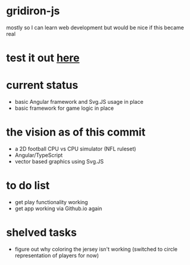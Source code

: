 # gridiron-js
mostly so I can learn web development but would be nice if this became real

# test it out [here](https://elijah9.github.io/gridiron-js/html/index.html)

# current status
* basic Angular framework and Svg.JS usage in place
* basic framework for game logic in place

# the vision as of this commit
* a 2D football CPU vs CPU simulator (NFL ruleset)
* Angular/TypeScript
* vector based graphics using Svg.JS

# to do list
* get play functionality working
* get app working via Github.io again

# shelved tasks
* figure out why coloring the jersey isn't working (switched to circle representation of players for now)
